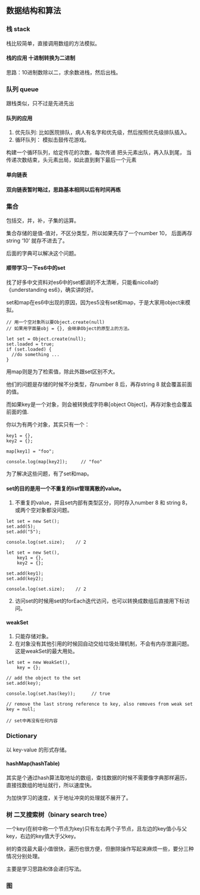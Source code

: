 ## 数据结构和算法

### 栈 stack
栈比较简单，直接调用数组的方法模拟。

#### 栈的应用 十进制转换为二进制
思路：10进制数除以二，求余数进栈，然后出栈。

### 队列 queue
跟栈类似，只不过是先进先出

#### 队列的应用
1. 优先队列: 比如医院排队，病人有名字和优先级，然后按照优先级排队插入。
2. 循环队列： 模拟击鼓传花游戏。

构建一个循环队列，给定传花的次数，每次传递 把头元素出队，再入队到尾， 当传递次数结束，头元素出局，如此直到剩下最后一个元素

#### 单向链表

#### 双向链表暂时略过，思路基本相同以后有时间再练

### 集合
包括交，并，补，子集的运算。

集合存储的是值-值对，不区分类型，所以如果先存了一个number 10， 后面再存string ‘10’ 就存不进去了。

后面的字典可以解决这个问题。

#### 顺带学习一下es6中的set
找了好多中文资料对es6中的set都讲的不太清晰，只能看nicolla的《understanding es6》，确实讲的好。

set和map在es6中出现的原因，因为es5没有set和map，于是大家用object来模拟。
```
// 用一个空对象所以要Object.create(null)
// 如果用字面量obj = {}, 会继承Object的原型上的方法。

let set = Object.create(null);
set.loaded = true;
if (set.loaded) {
  //do something ...
}
```

用map则是为了检索值，除此外跟set区别不大。

他们的问题是存储的时候不分类型，存number 8 后，再存string 8 就会覆盖前面的值。

而如果key是一个对象，则会被转换成字符串[object Object]，再存对象也会覆盖前面的值.

你以为有两个对象，其实只有一个：
```
key1 = {},
key2 = {};

map[key1] = "foo";

console.log(map[key2]);     // "foo"
```

为了解决这些问题，有了set和map。

#### set的目的是用一个不重复的list管理离散的value。
1. 不重复的value，并且set内部有类型区分，同时存入number 8 和 string 8， 或两个空对象都没问题。
```
let set = new Set();
set.add(5);
set.add("5");

console.log(set.size);    // 2

let set = new Set(),
    key1 = {},
    key2 = {};

set.add(key1);
set.add(key2);

console.log(set.size);    // 2
```
2. 访问set的时候用set的forEach迭代访问，也可以转换成数组后直接用下标访问。

#### weakSet
1. 只能存储对象。
2. 在对象没有其他引用的时候回自动交给垃圾处理机制，不会有内存泄漏问题。这是weakSet的最大用处。
```
let set = new WeakSet(),
    key = {};

// add the object to the set
set.add(key);

console.log(set.has(key));      // true

// remove the last strong reference to key, also removes from weak set
key = null;

// set中再没有任何内容
```



### Dictionary

以 key-value 的形式存储。

#### hashMap(hashTable)
其实是个通过hash算法取地址的数组，查找数据的时候不需要像字典那样遍历，直接找数组的地址就行，所以速度快。

为加快学习的速度，关于地址冲突的处理就不展开了。

### 树 二叉搜索树（binary search tree）
一个key(在树中称一个节点为key)只有左右两个子节点，且左边的key值小与父key，右边的key值大于父key。

树的查找最大最小值很快，遍历也很方便，但删除操作写起来麻烦一些，要分三种情况分别处理。

主要是学习思路和体会递归写法。

### 图

